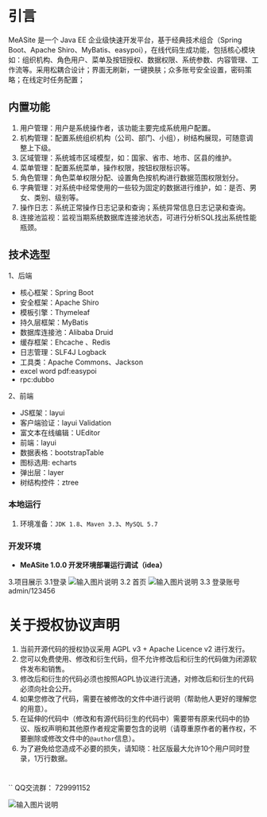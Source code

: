 # 引言

MeASite 是一个 Java EE 企业级快速开发平台，基于经典技术组合（Spring Boot、Apache Shiro、MyBatis、easypoi），在线代码生成功能，包括核心模块如：组织机构、角色用户、菜单及按钮授权、数据权限、系统参数、内容管理、工作流等。采用松耦合设计；界面无刷新，一键换肤；众多账号安全设置，密码策略；在线定时任务配置；

## 内置功能

1.	用户管理：用户是系统操作者，该功能主要完成系统用户配置。
2.	机构管理：配置系统组织机构（公司、部门、小组），树结构展现，可随意调整上下级。
3.	区域管理：系统城市区域模型，如：国家、省市、地市、区县的维护。
4.	菜单管理：配置系统菜单，操作权限，按钮权限标识等。
5.	角色管理：角色菜单权限分配、设置角色按机构进行数据范围权限划分。
6.	字典管理：对系统中经常使用的一些较为固定的数据进行维护，如：是否、男女、类别、级别等。
7.	操作日志：系统正常操作日志记录和查询；系统异常信息日志记录和查询。
8.	连接池监视：监视当期系统数据库连接池状态，可进行分析SQL找出系统性能瓶颈。


## 技术选型

1、后端

* 核心框架：Spring Boot
* 安全框架：Apache Shiro 
* 模板引擎：Thymeleaf
* 持久层框架：MyBatis
* 数据库连接池：Alibaba Druid 
* 缓存框架：Ehcache 、Redis
* 日志管理：SLF4J  Logback
* 工具类：Apache Commons、Jackson 
* excel word pdf:easypoi
* rpc:dubbo

2、前端

* JS框架：layui
* 客户端验证：layui Validation 
* 富文本在线编辑：UEditor
* 前端：layui
* 数据表格：bootstrapTable
* 图标选用: echarts
* 弹出层：layer
* 树结构控件：ztree

### 本地运行

1. 环境准备：`JDK 1.8`、`Maven 3.3`、`MySQL 5.7`


### 开发环境

* **MeASite 1.0.0 开发环境部署运行调试（idea）**

3.项目展示
 3.1登录
![输入图片说明](https://gitee.com/uploads/images/2018/0311/202142_a1bab20b_1809807.jpeg "login_Jc.jpg")
 3.2 首页
 ![输入图片说明](https://gitee.com/uploads/images/2018/0311/202315_f74fa7c1_1809807.png "页面.png")
3.3
 登录账号admin/123456
 
# 关于授权协议声明

1. 当前开源代码的授权协议采用 AGPL v3 + Apache Licence v2 进行发行。
2. 您可以免费使用、修改和衍生代码，但不允许修改后和衍生的代码做为闭源软件发布和销售。
3. 修改后和衍生的代码必须也按照AGPL协议进行流通，对修改后和衍生的代码必须向社会公开。
4. 如果您修改了代码，需要在被修改的文件中进行说明（帮助他人更好的理解您的用意）。
5. 在延伸的代码中（修改和有源代码衍生的代码中）需要带有原来代码中的协议、版权声明和其他原作者规定需要包含的说明（请尊重原作者的著作权，不要删除或修改文件中的`@author`信息）。
6. 为了避免给您造成不必要的损失，请知晓：社区版最大允许10个用户同时登录，1万行数据。

#
``
QQ交流群： 729991152

![输入图片说明](https://gitee.com/uploads/images/2018/0311/202340_a9ff75af_1809807.png "MeASite群二维码.png")
